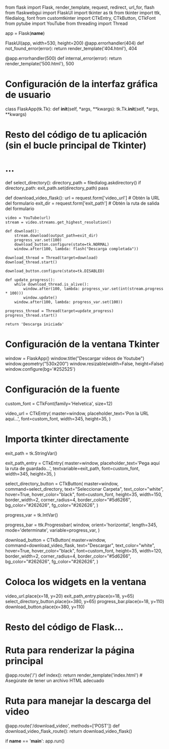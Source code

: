 from flask import Flask, render_template, request, redirect, url_for, flash
from flaskwebgui import FlaskUI
import tkinter as tk
from tkinter import ttk, filedialog, font
from customtkinter import CTkEntry, CTkButton, CTkFont
from pytube import YouTube
from threading import Thread

app = Flask(__name__)

FlaskUI(app, width=530, height=200)
@app.errorhandler(404)
def not_found_error(error):
    return render_template('404.html'), 404

@app.errorhandler(500)
def internal_error(error):
    return render_template('500.html'), 500

# Configuración de la interfaz gráfica de usuario
class FlaskApp(tk.Tk):
    def __init__(self, *args, **kwargs):
        tk.Tk.__init__(self, *args, **kwargs)

# Resto del código de tu aplicación (sin el bucle principal de Tkinter)
# ...

def select_directory():
    directory_path = filedialog.askdirectory()
    if directory_path:
        exit_path.set(directory_path)
    pass

def download_video_flask():
    url = request.form['video_url']  # Obtén la URL del formulario
    exit_dir = request.form['exit_path']  # Obtén la ruta de salida del formulario

    video = YouTube(url)
    stream = video.streams.get_highest_resolution()

    def download():
        stream.download(output_path=exit_dir)
        progress_var.set(100)
        download_button.configure(state=tk.NORMAL)
        window.after(100, lambda: flash("Descarga completada"))

    download_thread = Thread(target=download)
    download_thread.start()

    download_button.configure(state=tk.DISABLED)

    def update_progress():
        while download_thread.is_alive():
            window.after(100, lambda: progress_var.set(int(stream.progress * 100)))
            window.update()
        window.after(100, lambda: progress_var.set(100))

    progress_thread = Thread(target=update_progress)
    progress_thread.start()

    return 'Descarga iniciada'

# Configuración de la ventana Tkinter
window = FlaskApp()
window.title("Descargar vídeos de Youtube")
window.geometry("530x200")
window.resizable(width=False, height=False)
window.configure(bg='#252525')

# Configuración de la fuente
custom_font = CTkFont(family='Helvetica', size=12)

video_url = CTkEntry(
    master=window,
    placeholder_text='Pon la URL aquí...',
    font=custom_font,
    width=345,
    height=35,
)

# Importa tkinter directamente
exit_path = tk.StringVar()

exit_path_entry = CTkEntry(
    master=window,
    placeholder_text='Pega aquí la ruta de guardado...',
    textvariable=exit_path,
    font=custom_font,
    width=345,
    height=35,
)

select_directory_button = CTkButton(
    master=window,
    command=select_directory,
    text="Seleccionar Carpeta",
    text_color="white",
    hover=True,
    hover_color="black",
    font=custom_font,
    height=35,
    width=150,
    border_width=2,
    corner_radius=4,
    border_color="#5d6266",
    bg_color="#262626",
    fg_color="#262626",
)

progress_var = tk.IntVar()

progress_bar = ttk.Progressbar(
    window,
    orient='horizontal',
    length=345,
    mode='determinate',
    variable=progress_var,
)

download_button = CTkButton(
    master=window,
    command=download_video_flask,
    text="Descargar",
    text_color="white",
    hover=True,
    hover_color="black",
    font=custom_font,
    height=35,
    width=120,
    border_width=2,
    corner_radius=4,
    border_color="#5d6266",
    bg_color="#262626",
    fg_color="#262626",
)

# Coloca los widgets en la ventana
video_url.place(x=18, y=20)
exit_path_entry.place(x=18, y=65)
select_directory_button.place(x=380, y=65)
progress_bar.place(x=18, y=110)
download_button.place(x=380, y=110)

# Resto del código de Flask...
# Ruta para renderizar la página principal
@app.route('/')
def index():
    return render_template('index.html')  # Asegúrate de tener un archivo HTML adecuado

# Ruta para manejar la descarga del video
@app.route('/download_video', methods=['POST'])
def download_video_flask_route():
    return download_video_flask()

if __name__ == '__main__':
    app.run()
